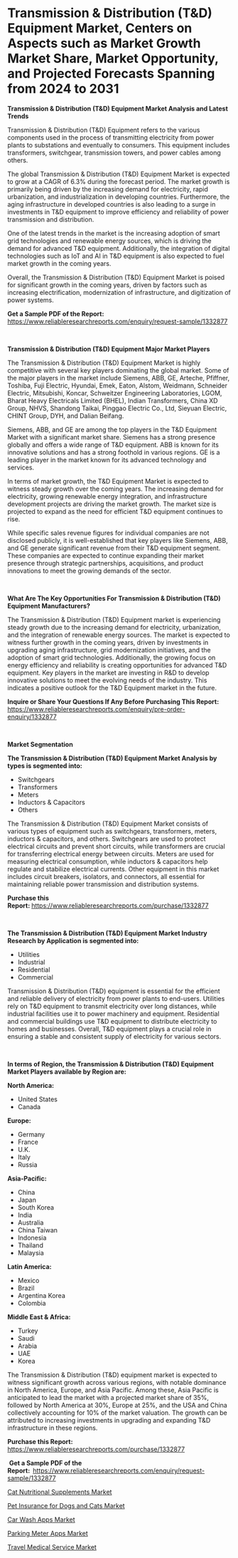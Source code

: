 <p><h1>Transmission & Distribution (T&D) Equipment Market, Centers on Aspects such as Market Growth Market Share, Market Opportunity, and Projected Forecasts Spanning from 2024 to 2031</h1></p><p><strong>Transmission & Distribution (T&D) Equipment Market Analysis and Latest Trends</strong></p>
<p><p>Transmission & Distribution (T&D) Equipment refers to the various components used in the process of transmitting electricity from power plants to substations and eventually to consumers. This equipment includes transformers, switchgear, transmission towers, and power cables among others.</p><p>The global Transmission & Distribution (T&D) Equipment Market is expected to grow at a CAGR of 6.3% during the forecast period. The market growth is primarily being driven by the increasing demand for electricity, rapid urbanization, and industrialization in developing countries. Furthermore, the aging infrastructure in developed countries is also leading to a surge in investments in T&D equipment to improve efficiency and reliability of power transmission and distribution.</p><p>One of the latest trends in the market is the increasing adoption of smart grid technologies and renewable energy sources, which is driving the demand for advanced T&D equipment. Additionally, the integration of digital technologies such as IoT and AI in T&D equipment is also expected to fuel market growth in the coming years.</p><p>Overall, the Transmission & Distribution (T&D) Equipment Market is poised for significant growth in the coming years, driven by factors such as increasing electrification, modernization of infrastructure, and digitization of power systems.</p></p>
<p><strong>Get a Sample PDF of the Report:&nbsp;</strong> <a href="https://www.reliableresearchreports.com/enquiry/request-sample/1332877">https://www.reliableresearchreports.com/enquiry/request-sample/1332877</a></p>
<p>&nbsp;</p>
<p><strong>Transmission & Distribution (T&D) Equipment Major Market Players</strong></p>
<p><p>The Transmission & Distribution (T&D) Equipment Market is highly competitive with several key players dominating the global market. Some of the major players in the market include Siemens, ABB, GE, Arteche, Pfiffner, Toshiba, Fuji Electric, Hyundai, Emek, Eaton, Alstom, Weidmann, Schneider Electric, Mitsubishi, Koncar, Schweitzer Engineering Laboratories, LGOM, Bharat Heavy Electricals Limited (BHEL), Indian Transformers, China XD Group, NHVS, Shandong Taikai, Pinggao Electric Co., Ltd, Sieyuan Electric, CHINT Group, DYH, and Dalian Beifang.</p><p>Siemens, ABB, and GE are among the top players in the T&D Equipment Market with a significant market share. Siemens has a strong presence globally and offers a wide range of T&D equipment. ABB is known for its innovative solutions and has a strong foothold in various regions. GE is a leading player in the market known for its advanced technology and services.</p><p>In terms of market growth, the T&D Equipment Market is expected to witness steady growth over the coming years. The increasing demand for electricity, growing renewable energy integration, and infrastructure development projects are driving the market growth. The market size is projected to expand as the need for efficient T&D equipment continues to rise.</p><p>While specific sales revenue figures for individual companies are not disclosed publicly, it is well-established that key players like Siemens, ABB, and GE generate significant revenue from their T&D equipment segment. These companies are expected to continue expanding their market presence through strategic partnerships, acquisitions, and product innovations to meet the growing demands of the sector.</p></p>
<p>&nbsp;</p>
<p><strong>What Are The Key Opportunities For Transmission & Distribution (T&D) Equipment Manufacturers?</strong></p>
<p><p>The Transmission & Distribution (T&D) Equipment market is experiencing steady growth due to the increasing demand for electricity, urbanization, and the integration of renewable energy sources. The market is expected to witness further growth in the coming years, driven by investments in upgrading aging infrastructure, grid modernization initiatives, and the adoption of smart grid technologies. Additionally, the growing focus on energy efficiency and reliability is creating opportunities for advanced T&D equipment. Key players in the market are investing in R&D to develop innovative solutions to meet the evolving needs of the industry. This indicates a positive outlook for the T&D Equipment market in the future.</p></p>
<p><strong>Inquire or Share Your Questions If Any Before Purchasing This Report:</strong> <a href="https://www.reliableresearchreports.com/enquiry/pre-order-enquiry/1332877">https://www.reliableresearchreports.com/enquiry/pre-order-enquiry/1332877</a></p>
<p>&nbsp;</p>
<p><strong>Market Segmentation</strong></p>
<p><strong>The Transmission & Distribution (T&D) Equipment Market Analysis by types is segmented into:</strong></p>
<p><ul><li>Switchgears</li><li>Transformers</li><li>Meters</li><li>Inductors & Capacitors</li><li>Others</li></ul></p>
<p><p>The Transmission & Distribution (T&D) Equipment Market consists of various types of equipment such as switchgears, transformers, meters, inductors & capacitors, and others. Switchgears are used to protect electrical circuits and prevent short circuits, while transformers are crucial for transferring electrical energy between circuits. Meters are used for measuring electrical consumption, while inductors & capacitors help regulate and stabilize electrical currents. Other equipment in this market includes circuit breakers, isolators, and connectors, all essential for maintaining reliable power transmission and distribution systems.</p></p>
<p><strong>Purchase this Report:&nbsp;</strong><a href="https://www.reliableresearchreports.com/purchase/1332877">https://www.reliableresearchreports.com/purchase/1332877</a></p>
<p>&nbsp;</p>
<p><strong>The Transmission & Distribution (T&D) Equipment Market Industry Research by Application is segmented into:</strong></p>
<p><ul><li>Utilities</li><li>Industrial</li><li>Residential</li><li>Commercial</li></ul></p>
<p><p>Transmission & Distribution (T&D) equipment is essential for the efficient and reliable delivery of electricity from power plants to end-users. Utilities rely on T&D equipment to transmit electricity over long distances, while industrial facilities use it to power machinery and equipment. Residential and commercial buildings use T&D equipment to distribute electricity to homes and businesses. Overall, T&D equipment plays a crucial role in ensuring a stable and consistent supply of electricity for various sectors.</p></p>
<p>&nbsp;</p>
<p><strong>In terms of Region, the Transmission & Distribution (T&D) Equipment Market Players available by Region are:</strong></p>
<p>
    <p> <strong> North America: </strong>
        <ul>
            <li>United States</li>
            <li>Canada</li>
        </ul>
        </p> 
    <p> <strong> Europe: </strong>
        <ul>
            <li>Germany</li>
            <li>France</li>
            <li>U.K.</li>
            <li>Italy</li>
            <li>Russia</li>
        </ul>
        </p> 
    <p> <strong> Asia-Pacific: </strong>
        <ul>
            <li>China</li>
            <li>Japan</li>
            <li>South Korea</li>
            <li>India</li>
            <li>Australia</li>
            <li>China Taiwan</li>
            <li>Indonesia</li>
            <li>Thailand</li>
            <li>Malaysia</li>
        </ul>
        </p> 
    <p> <strong> Latin America: </strong>
        <ul>
            <li>Mexico</li>
            <li>Brazil</li>
            <li>Argentina Korea</li>
            <li>Colombia</li>
        </ul>
        </p> 
    <p> <strong> Middle East & Africa: </strong>
        <ul>
            <li>Turkey</li>
            <li>Saudi</li>
            <li>Arabia</li>
            <li>UAE</li>
            <li>Korea</li>
        </ul>
    </p>
    </p>
<p><p>The Transmission & Distribution (T&D) equipment market is expected to witness significant growth across various regions, with notable dominance in North America, Europe, and Asia Pacific. Among these, Asia Pacific is anticipated to lead the market with a projected market share of 35%, followed by North America at 30%, Europe at 25%, and the USA and China collectively accounting for 10% of the market valuation. The growth can be attributed to increasing investments in upgrading and expanding T&D infrastructure in these regions.</p></p>
<p><strong>Purchase this Report: </strong><a href="https://www.reliableresearchreports.com/purchase/1332877">https://www.reliableresearchreports.com/purchase/1332877</a></p>
<p>&nbsp;<strong>Get a Sample PDF of the Report:&nbsp;&nbsp;</strong><a href="https://www.reliableresearchreports.com/enquiry/request-sample/1332877">https://www.reliableresearchreports.com/enquiry/request-sample/1332877</a></p>
<p><strong></strong></p>
<p><p><a href="https://medium.com/@cleocarroll2022/cat-nutritional-supplements-market-size-market-outlook-and-market-forecast-2024-to-2031-a4003393a6af">Cat Nutritional Supplements Market</a></p><p><a href="https://medium.com/@cleocarroll2022/pet-insurance-for-dogs-and-cats-market-analysis-its-cagr-market-segmentation-and-global-industry-5cef4a969f5a">Pet Insurance for Dogs and Cats Market</a></p><p><a href="https://medium.com/@cleocarroll2022/car-wash-apps-market-size-reveals-the-best-marketing-channels-in-global-industry-1cc09a40e884">Car Wash Apps Market</a></p><p><a href="https://medium.com/@cleocarroll2022/parking-meter-apps-market-the-key-to-successful-business-strategy-forecast-till-2031-4afc64136db7">Parking Meter Apps Market</a></p><p><a href="https://medium.com/@cleocarroll2022/decoding-travel-medical-service-market-metrics-market-share-trends-and-growth-patterns-2363116478e6">Travel Medical Service Market</a></p></p>